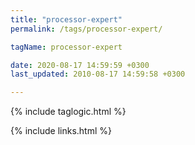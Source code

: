 ```yaml
---
title: "processor-expert"
permalink: /tags/processor-expert/

tagName: processor-expert

date: 2020-08-17 14:59:59 +0300
last_updated: 2010-08-17 14:59:58 +0300

---
```


{% include taglogic.html %}

{% include links.html %}

